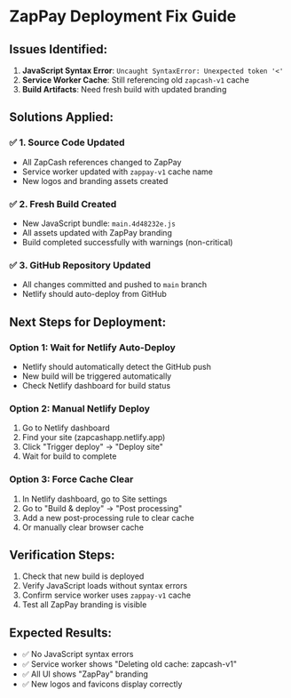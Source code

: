 # ZapPay Deployment Fix Guide

## Issues Identified:
1. **JavaScript Syntax Error**: `Uncaught SyntaxError: Unexpected token '<'`
2. **Service Worker Cache**: Still referencing old `zapcash-v1` cache
3. **Build Artifacts**: Need fresh build with updated branding

## Solutions Applied:

### ✅ 1. Source Code Updated
- All ZapCash references changed to ZapPay
- Service worker updated with `zappay-v1` cache name
- New logos and branding assets created

### ✅ 2. Fresh Build Created
- New JavaScript bundle: `main.4d48232e.js`
- All assets updated with ZapPay branding
- Build completed successfully with warnings (non-critical)

### ✅ 3. GitHub Repository Updated
- All changes committed and pushed to `main` branch
- Netlify should auto-deploy from GitHub

## Next Steps for Deployment:

### Option 1: Wait for Netlify Auto-Deploy
- Netlify should automatically detect the GitHub push
- New build will be triggered automatically
- Check Netlify dashboard for build status

### Option 2: Manual Netlify Deploy
1. Go to Netlify dashboard
2. Find your site (zapcashapp.netlify.app)
3. Click "Trigger deploy" → "Deploy site"
4. Wait for build to complete

### Option 3: Force Cache Clear
1. In Netlify dashboard, go to Site settings
2. Go to "Build & deploy" → "Post processing"
3. Add a new post-processing rule to clear cache
4. Or manually clear browser cache

## Verification Steps:
1. Check that new build is deployed
2. Verify JavaScript loads without syntax errors
3. Confirm service worker uses `zappay-v1` cache
4. Test all ZapPay branding is visible

## Expected Results:
- ✅ No JavaScript syntax errors
- ✅ Service worker shows "Deleting old cache: zapcash-v1"
- ✅ All UI shows "ZapPay" branding
- ✅ New logos and favicons display correctly
